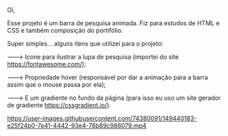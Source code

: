 Oi, 

Esse projeto é um barra de pesquisa animada. Fiz para estudos de HTML e CSS e também composição do portifólio.

Super simples... alguns itens que utilizei para o projeto:

---> Icone para ilustrar a lupa de pesquisa (importei do site https://fontawesome.com/);

---> Propriedade hover (responsável por dar a animação para a barra assim que o mouse passa por ela);

---> E um gradiente no fundo da página (para isso eu uso um site gerador de gradiente https://cssgradient.io/). 



https://user-images.githubusercontent.com/74380091/149440183-e25f24b0-7e41-4442-93e4-78b89c986079.mp4

